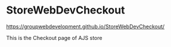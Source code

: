 # StoreWebDevCheckout
https://groupwebdevelopment.github.io/StoreWebDevCheckout/

This is the Checkout page of AJS store
